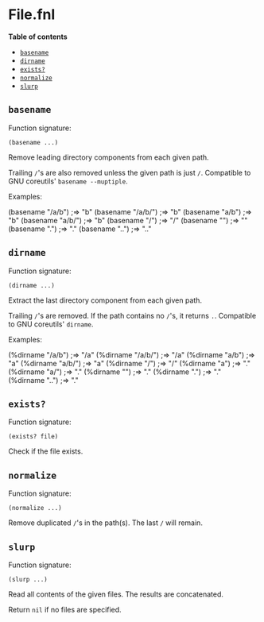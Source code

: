 # File.fnl

**Table of contents**

- [`basename`](#basename)
- [`dirname`](#dirname)
- [`exists?`](#exists)
- [`normalize`](#normalize)
- [`slurp`](#slurp)

## `basename`
Function signature:

```
(basename ...)
```

Remove leading directory components from each given path.

Trailing `/`'s are also removed unless the given path is just `/`.
Compatible to GNU coreutils' `basename --muptiple`.

Examples:

  (basename "/a/b")  ;=> "b"
  (basename "/a/b/") ;=> "b"
  (basename "a/b")   ;=> "b"
  (basename "a/b/")  ;=> "b"
  (basename "/")     ;=> "/"
  (basename "")      ;=> ""
  (basename ".")     ;=> "."
  (basename "..")    ;=> ".."

## `dirname`
Function signature:

```
(dirname ...)
```

Extract the last directory component from each given path.

Trailing `/`'s are removed. If the path contains no `/`'s, it returns `.`.
Compatible to GNU coreutils' `dirname`.

Examples:

  (%dirname "/a/b")  ;=> "/a"
  (%dirname "/a/b/") ;=> "/a"
  (%dirname "a/b")   ;=> "a"
  (%dirname "a/b/")  ;=> "a"
  (%dirname "/")     ;=> "/"
  (%dirname "a")     ;=> "."
  (%dirname "a/")    ;=> "."
  (%dirname "")      ;=> "."
  (%dirname ".")     ;=> "."
  (%dirname "..")    ;=> "."

## `exists?`
Function signature:

```
(exists? file)
```

Check if the file exists.

## `normalize`
Function signature:

```
(normalize ...)
```

Remove duplicated `/`'s in the path(s). The last `/` will remain.

## `slurp`
Function signature:

```
(slurp ...)
```

Read all contents of the given files. The results are concatenated.

Return `nil` if no files are specified.


<!-- Generated with Fenneldoc 1.0.1
     https://gitlab.com/andreyorst/fenneldoc -->
